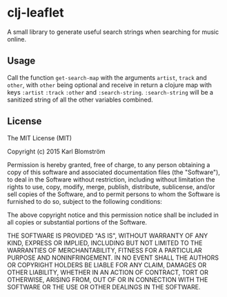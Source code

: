 # clj-leaflet

A small library to generate useful search strings when searching for music
online.

## Usage

Call the function `get-search-map` with the arguments `artist`, `track`
and `other`, with `other` being optional and receive in return a clojure
map with keys `:artist` `:track` `:other` and `:search-string`.
`:search-string` will be a sanitized string of all the other variables
combined.

## License

The MIT License (MIT)

Copyright (c) 2015 Karl Blomström

Permission is hereby granted, free of charge, to any person obtaining a copy
of this software and associated documentation files (the "Software"), to deal
in the Software without restriction, including without limitation the rights
to use, copy, modify, merge, publish, distribute, sublicense, and/or sell
copies of the Software, and to permit persons to whom the Software is
furnished to do so, subject to the following conditions:

The above copyright notice and this permission notice shall be included in
all copies or substantial portions of the Software.

THE SOFTWARE IS PROVIDED "AS IS", WITHOUT WARRANTY OF ANY KIND, EXPRESS OR
IMPLIED, INCLUDING BUT NOT LIMITED TO THE WARRANTIES OF MERCHANTABILITY,
FITNESS FOR A PARTICULAR PURPOSE AND NONINFRINGEMENT. IN NO EVENT SHALL THE
AUTHORS OR COPYRIGHT HOLDERS BE LIABLE FOR ANY CLAIM, DAMAGES OR OTHER
LIABILITY, WHETHER IN AN ACTION OF CONTRACT, TORT OR OTHERWISE, ARISING FROM,
OUT OF OR IN CONNECTION WITH THE SOFTWARE OR THE USE OR OTHER DEALINGS IN
THE SOFTWARE.

